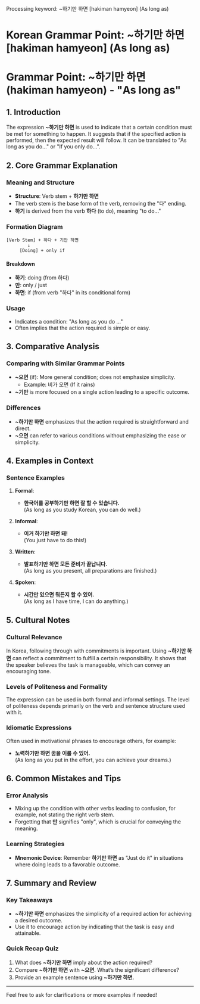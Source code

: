 Processing keyword: ~하기만 하면 [hakiman hamyeon] (As long as)
# Korean Grammar Point: ~하기만 하면 [hakiman hamyeon] (As long as)
# Grammar Point: ~하기만 하면 (hakiman hamyeon) - "As long as"
## 1. Introduction
The expression **~하기만 하면** is used to indicate that a certain condition must be met for something to happen. It suggests that if the specified action is performed, then the expected result will follow. It can be translated to "As long as you do..." or "If you only do...".
## 2. Core Grammar Explanation
### Meaning and Structure
- **Structure**: Verb stem + **하기만 하면**
- The verb stem is the base form of the verb, removing the "다" ending.
- **하기** is derived from the verb **하다** (to do), meaning "to do..."
### Formation Diagram
```
[Verb Stem] + 하다 + 기만 하면 
        ↓
     [Doing] + only if 
```
#### Breakdown
- **하기**: doing (from 하다)
- **만**: only / just
- **하면**: if (from verb "하다" in its conditional form)
### Usage
- Indicates a condition: "As long as you do ..."
- Often implies that the action required is simple or easy.
## 3. Comparative Analysis
### Comparing with Similar Grammar Points
- **~으면** (if): More general condition; does not emphasize simplicity.
  - Example: 비가 오면 (If it rains)
- **~기만** is more focused on a single action leading to a specific outcome.
### Differences
- **~하기만 하면** emphasizes that the action required is straightforward and direct.
- **~으면** can refer to various conditions without emphasizing the ease or simplicity.
## 4. Examples in Context
### Sentence Examples
1. **Formal**: 
   - **한국어를 공부하기만 하면 잘 할 수 있습니다.**  
     (As long as you study Korean, you can do well.)
  
2. **Informal**: 
   - **이거 하기만 하면 돼!**  
     (You just have to do this!)
3. **Written**: 
   - **발표하기만 하면 모든 준비가 끝납니다.**  
     (As long as you present, all preparations are finished.)
4. **Spoken**: 
   - **시간만 있으면 뭐든지 할 수 있어.**  
     (As long as I have time, I can do anything.)
## 5. Cultural Notes
### Cultural Relevance
In Korea, following through with commitments is important. Using **~하기만 하면** can reflect a commitment to fulfill a certain responsibility. It shows that the speaker believes the task is manageable, which can convey an encouraging tone.
### Levels of Politeness and Formality
The expression can be used in both formal and informal settings. The level of politeness depends primarily on the verb and sentence structure used with it.
### Idiomatic Expressions
Often used in motivational phrases to encourage others, for example:
- **노력하기만 하면 꿈을 이룰 수 있어.**  
  (As long as you put in the effort, you can achieve your dreams.)
## 6. Common Mistakes and Tips
### Error Analysis
- Mixing up the condition with other verbs leading to confusion, for example, not stating the right verb stem.
- Forgetting that **만** signifies "only", which is crucial for conveying the meaning.
### Learning Strategies
- **Mnemonic Device**: Remember **하기만 하면** as "Just do it" in situations where doing leads to a favorable outcome. 
## 7. Summary and Review
### Key Takeaways
- **~하기만 하면** emphasizes the simplicity of a required action for achieving a desired outcome.
- Use it to encourage action by indicating that the task is easy and attainable.
### Quick Recap Quiz
1. What does **~하기만 하면** imply about the action required?
2. Compare **~하기만 하면** with **~으면**. What’s the significant difference?
3. Provide an example sentence using **~하기만 하면**.
---
Feel free to ask for clarifications or more examples if needed!
